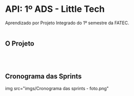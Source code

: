 # API: 1º ADS - Little Tech

Aprendizado por Projeto Integrado do 1º semestre da FATEC.
<br>
<br>
<h2> O Projeto</h2>
<br>
<br>
<h2>Cronograma das Sprints</h2>
<body>
  img src="imgs/Cronograma das sprints - foto.png"
</body>
